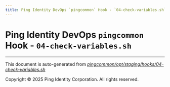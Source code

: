 ```yaml
---
title: Ping Identity DevOps `pingcommon` Hook - `04-check-variables.sh`
---
```


# Ping Identity DevOps `pingcommon` Hook - `04-check-variables.sh`

---
This document is auto-generated from _[pingcommon/opt/staging/hooks/04-check-variables.sh](https://github.com/pingidentity/pingidentity-docker-builds/blob/master/pingcommon/opt/staging/hooks/04-check-variables.sh)_

Copyright © 2025 Ping Identity Corporation. All rights reserved.

